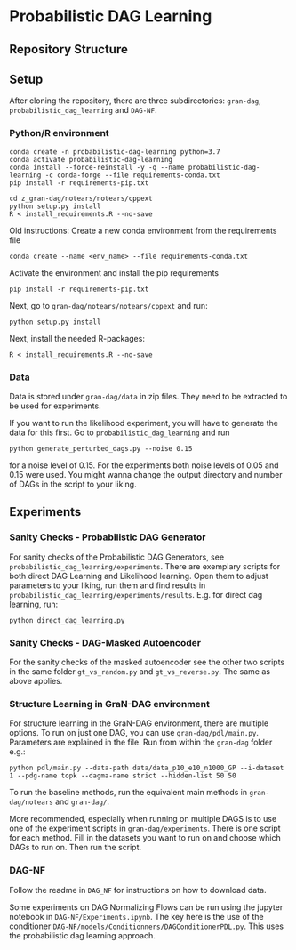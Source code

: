 # Probabilistic DAG Learning

## Repository Structure



## Setup

After cloning the repository, there are three subdirectories: `gran-dag`, `probabilistic_dag_learning` and `DAG-NF`.

### Python/R environment

```
conda create -n probabilistic-dag-learning python=3.7
conda activate probabilistic-dag-learning
conda install --force-reinstall -y -q --name probabilistic-dag-learning -c conda-forge --file requirements-conda.txt
pip install -r requirements-pip.txt
```

```
cd z_gran-dag/notears/notears/cppext
python setup.py install
R < install_requirements.R --no-save
```

Old instructions: Create a new conda environment from the requirements file

```
conda create --name <env_name> --file requirements-conda.txt
```

Activate the environment and install the pip requirements

```
pip install -r requirements-pip.txt
```

Next, go to `gran-dag/notears/notears/cppext` and run:

```
python setup.py install
```

Next, install the needed R-packages:

```
R < install_requirements.R --no-save
```

### Data
Data is stored under `gran-dag/data` in zip files. They need to be extracted to be used for experiments.

If you want to run the likelihood experiment, you will have to generate the data for this first. Go to `probabilistic_dag_learning` and run

```
python generate_perturbed_dags.py --noise 0.15
```

for a noise level of 0.15. For the experiments both noise levels of 0.05 and 0.15 were used. You might wanna change the output directory and number of DAGs in the script to your liking.


## Experiments

### Sanity Checks - Probabilistic DAG Generator
For sanity checks of the Probabilistic DAG Generators, see `probabilistic_dag_learning/experiments`. There are exemplary scripts for both direct DAG Learning and Likelihood learning. Open them to adjust parameters to your liking, run them and find results in `probabilistic_dag_learning/experiments/results`. E.g. for direct dag learning, run:

```
python direct_dag_learning.py
```

### Sanity Checks -  DAG-Masked Autoencoder
For the sanity checks of the masked autoencoder see the other two scripts in the same folder `gt_vs_random.py` and `gt_vs_reverse.py`. The same as above applies.

### Structure Learning in GraN-DAG environment
For structure learning in the GraN-DAG environment, there are multiple options. To run on just one DAG, you can use `gran-dag/pdl/main.py`. Parameters are explained in the file. Run from within the `gran-dag` folder e.g.:

```
python pdl/main.py --data-path data/data_p10_e10_n1000_GP --i-dataset 1 --pdg-name topk --dagma-name strict --hidden-list 50 50
```

To run the baseline methods, run the equivalent main methods in `gran-dag/notears` and `gran-dag/`.

More recommended, especially when running on multiple DAGS is to use one of the experiment scripts in `gran-dag/experiments`. There is one script for each method. Fill in the datasets you want to run on and choose which DAGs to run on. Then run the script.

### DAG-NF
Follow the readme in `DAG_NF` for instructions on how to download data.

Some experiments on DAG Normalizing Flows can be run using the jupyter notebook in `DAG-NF/Experiments.ipynb`. The key here is the use of the conditioner `DAG-NF/models/Conditionners/DAGConditionerPDL.py`. This uses the probabilistic dag learning approach.